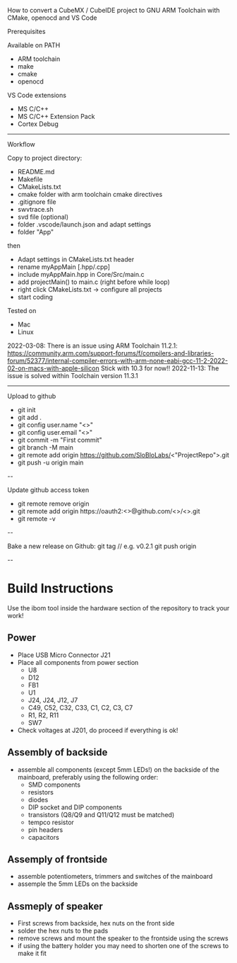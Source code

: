 How to convert a CubeMX / CubeIDE project to GNU ARM Toolchain with CMake, openocd and VS Code

Prerequisites

Available on PATH
 - ARM toolchain
 - make
 - cmake
 - openocd

VS Code extensions
 - MS C/C++
 - MS C/C++ Extension Pack
 - Cortex Debug

---

Workflow

Copy to project directory:
 - README.md
 - Makefile
 - CMakeLists.txt
 - cmake folder with arm toolchain cmake directives
 - .gitignore file
 - swvtrace.sh
 - svd file (optional)
 - folder .vscode/launch.json and adapt settings
 - folder "App"

then
 - Adapt settings in CMakeLists.txt header
 - rename myAppMain [.hpp/.cpp]
 - include myAppMain.hpp in Core/Src/main.c
 - add projectMain() to main.c (right before while loop)
 - right click CMakeLists.txt -> configure all projects
 - start coding

Tested on
 - Mac
 - Linux

2022-03-08: There is an issue using ARM Toolchain 11.2.1: https://community.arm.com/support-forums/f/compilers-and-libraries-forum/52377/internal-compiler-errors-with-arm-none-eabi-gcc-11-2-2022-02-on-macs-with-apple-silicon
Stick with 10.3 for now!!
2022-11-13: The issue is solved within Toolchain version 11.3.1

---

Upload to github
 - git init
 - git add .
 - git config user.name "<<username>>"
 - git config user.email "<<email>>"
 - git commit -m "First commit"
 - git branch -M main
 - git remote add origin https://github.com/SloBloLabs/<"ProjectRepo">.git
 - git push -u origin main

--

Update github access token
 - git remote remove origin
 - git remote add origin https://oauth2:<<new oauth token>>@github.com/<<username>>/<<reponame>>.git
 - git remote -v

--

Bake a new release on Github:
git tag <tagname> // e.g. v0.2.1
git push origin <tagname>

--

# Build Instructions

Use the ibom tool inside the hardware section of the repository to track your work!
## Power
 - Place USB Micro Connector J21
 - Place all components from power section
   - U8
   - D12
   - FB1
   - U1
   - J24, J24, J12, J7
   - C49, C52, C32, C33, C1, C2, C3, C7
   - R1, R2, R11
   - SW7
 - Check voltages at J201, do proceed if everything is ok!

## Assembly of backside
 - assemble all components (except 5mm LEDs!) on the backside of the mainboard, preferably using the following order:
   - SMD components
   - resistors
   - diodes
   - DIP socket and DIP components
   - transistors (Q8/Q9 and Q11/Q12 must be matched)
   - tempco resistor
   - pin headers
   - capacitors

## Assemply of frontside
 - assemble potentiometers, trimmers and switches of the mainboard
 - assemple the 5mm LEDs on the backside

## Assmeply of speaker
 - First screws from backside, hex nuts on the front side
 - solder the hex nuts to the pads
 - remove screws and mount the speaker to the frontside using the screws
 - if using the battery holder you may need to shorten one of the screws to make it fit

